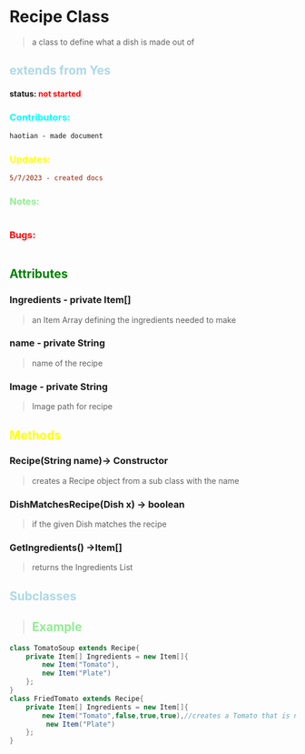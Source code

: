 # Recipe Class 
> a class to define what a dish is made out of 
##  <span style="color:lightblue;">extends from Yes</span>
#### status: <span style="color:red;">not started</span>
### <span style="color:cyan;">Contributors:</span>
<!--put your names here between the ``` if you worked on it, and put what you did-->
```diff
haotian - made document

```
### <span style="color:yellow;">Updates:</span>
```diff
5/7/2023 - created docs
```
### <span style="color:lightgreen;">Notes:</span>
```diff

```
### <span style="color:red;">Bugs:</span>
```diff
```
## <span style="color:green;">Attributes</span>

### **Ingredients** - private Item[]
>an Item Array defining the ingredients needed to make

### **name** - private String
>name of the recipe

### **Image** - private String
>Image path for recipe 

## <span style="color:yellow;">Methods</span>

### **Recipe(String name)**-> Constructor
>creates a Recipe object from a sub class with the name

### **DishMatchesRecipe(Dish x)** -> boolean
> if the given Dish matches the recipe 

### **GetIngredients()** ->Item[]
>returns the Ingredients List

## <span style="color:lightblue;">Subclasses</span>
> ## <span style="color:lightgreen;">Example</span>   
```java
class TomatoSoup extends Recipe{
    private Item[] Ingredients = new Item[]{
        new Item("Tomato"),
        new Item("Plate")
    };
}
class FriedTomato extends Recipe{
    private Item[] Ingredients = new Item[]{
        new Item("Tomato",false,true,true),//creates a Tomato that is not cooked, that is chopped and is fried
         new Item("Plate")
    };
}
```




